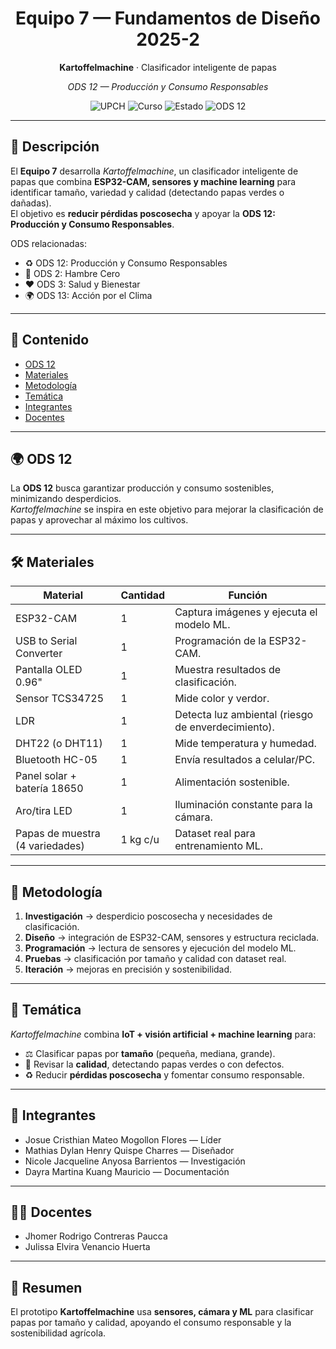 <!-- Encabezado -->
<h1 align="center">Equipo 7 — Fundamentos de Diseño 2025-2</h1>
<p align="center"><b>Kartoffelmachine</b> · Clasificador inteligente de papas</p>
<p align="center">
  <em>ODS 12 — Producción y Consumo Responsables</em>
</p>

<p align="center">
  <img alt="UPCH" src="https://img.shields.io/badge/Universidad-UPCH-0B7A75?style=flat-square">
  <img alt="Curso" src="https://img.shields.io/badge/Curso-Fundamentos%20de%20Diseño-1F2937?style=flat-square">
  <img alt="Estado" src="https://img.shields.io/badge/Estado-En%20desarrollo-334155?style=flat-square">
  <img alt="ODS 12" src="https://img.shields.io/badge/ODS-12-DAA520?style=flat-square">
</p>

---

## 🧭 Descripción
El **Equipo 7** desarrolla *Kartoffelmachine*, un clasificador inteligente de papas que combina **ESP32-CAM, sensores y machine learning** para identificar tamaño, variedad y calidad (detectando papas verdes o dañadas).  
El objetivo es **reducir pérdidas poscosecha** y apoyar la **ODS 12: Producción y Consumo Responsables**.

ODS relacionadas:  
- ♻️ ODS 12: Producción y Consumo Responsables  
- 🌾 ODS 2: Hambre Cero  
- ❤️ ODS 3: Salud y Bienestar  
- 🌍 ODS 13: Acción por el Clima  

---

## 📑 Contenido
- [ODS 12](#🌍-ods-12)  
- [Materiales](#🛠️-materiales)  
- [Metodología](#🧩-metodología)  
- [Temática](#🎯-temática)  
- [Integrantes](#👥-integrantes)  
- [Docentes](#👩‍🏫-docentes)  

---

## 🌍 ODS 12
La **ODS 12** busca garantizar producción y consumo sostenibles, minimizando desperdicios.  
*Kartoffelmachine* se inspira en este objetivo para mejorar la clasificación de papas y aprovechar al máximo los cultivos.

---

## 🛠️ Materiales
| Material | Cantidad | Función |
|----------|----------|---------|
| ESP32-CAM | 1 | Captura imágenes y ejecuta el modelo ML. |
| USB to Serial Converter | 1 | Programación de la ESP32-CAM. |
| Pantalla OLED 0.96" | 1 | Muestra resultados de clasificación. |
| Sensor TCS34725 | 1 | Mide color y verdor. |
| LDR | 1 | Detecta luz ambiental (riesgo de enverdecimiento). |
| DHT22 (o DHT11) | 1 | Mide temperatura y humedad. |
| Bluetooth HC-05 | 1 | Envía resultados a celular/PC. |
| Panel solar + batería 18650 | 1 | Alimentación sostenible. |
| Aro/tira LED | 1 | Iluminación constante para la cámara. |
| Papas de muestra (4 variedades) | 1 kg c/u | Dataset real para entrenamiento ML. |

---

## 🧩 Metodología
1. **Investigación** → desperdicio poscosecha y necesidades de clasificación.  
2. **Diseño** → integración de ESP32-CAM, sensores y estructura reciclada.  
3. **Programación** → lectura de sensores y ejecución del modelo ML.  
4. **Pruebas** → clasificación por tamaño y calidad con dataset real.  
5. **Iteración** → mejoras en precisión y sostenibilidad.  

---

## 🎯 Temática
*Kartoffelmachine* combina **IoT + visión artificial + machine learning** para:  
- ⚖️ Clasificar papas por **tamaño** (pequeña, mediana, grande).  
- 👀 Revisar la **calidad**, detectando papas verdes o con defectos.  
- ♻️ Reducir **pérdidas poscosecha** y fomentar consumo responsable.  

---

## 👥 Integrantes
- Josue Cristhian Mateo Mogollon Flores — Líder  
- Mathias Dylan Henry Quispe Charres — Diseñador  
- Nicole Jacqueline Anyosa Barrientos — Investigación  
- Dayra Martina Kuang Mauricio — Documentación  

---

## 👩‍🏫 Docentes
- Jhomer Rodrigo Contreras Paucca  
- Julissa Elvira Venancio Huerta  

---

## 📝 Resumen
El prototipo **Kartoffelmachine** usa **sensores, cámara y ML** para clasificar papas por tamaño y calidad, apoyando el consumo responsable y la sostenibilidad agrícola.
